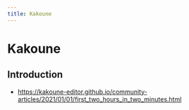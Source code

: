 ```yaml
---
title: Kakoune
---
```


# Kakoune

## Introduction

- https://kakoune-editor.github.io/community-articles/2021/01/01/first_two_hours_in_two_minutes.html
